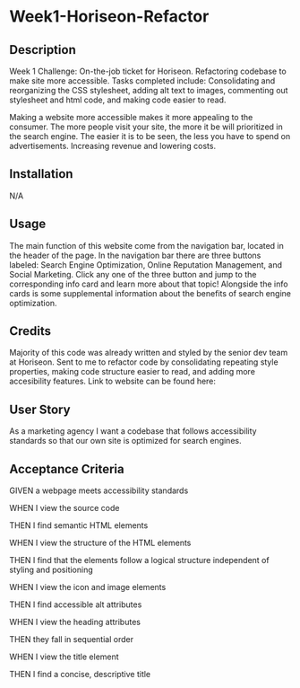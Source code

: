 # Week1-Horiseon-Refactor

## Description

Week 1 Challenge: On-the-job ticket for Horiseon. Refactoring codebase to make site more accessible. 
Tasks completed include: Consolidating and reorganizing the CSS stylesheet, adding alt text to images, commenting out stylesheet and html code, and making code easier to read.

Making a website more accessible makes it more appealing to the consumer. The more people visit your site, the more it be will prioritized in the search engine. The easier it is to be seen, the less you have to spend on advertisements. Increasing revenue and lowering costs.

## Installation

N/A

## Usage

The main function of this website come from the navigation bar, located in the header of the page. In the navigation bar there are three buttons labeled: Search Engine Optimization, Online Reputation Management, and Social Marketing. Click any one of the three button and jump to the corresponding info card and learn more about that topic! Alongside the info cards is some supplemental information about the benefits of search engine optimization.

## Credits

Majority of this code was already written and styled by the senior dev team at Horiseon. Sent to me to refactor code by consolidating repeating style properties, making code structure easier to read, and adding more accesibility features. Link to website can be found here: 

## User Story

As a marketing agency I want a codebase that follows accessibility standards so that our own site is optimized for search engines.

## Acceptance Criteria

GIVEN a webpage meets accessibility standards

WHEN I view the source code

THEN I find semantic HTML elements

WHEN I view the structure of the HTML elements

THEN I find that the elements follow a logical structure independent of styling and positioning

WHEN I view the icon and image elements

THEN I find accessible alt attributes

WHEN I view the heading attributes

THEN they fall in sequential order

WHEN I view the title element

THEN I find a concise, descriptive title

